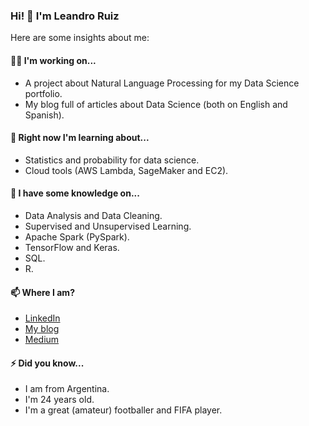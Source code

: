 ### Hi! 👋 I'm Leandro Ruiz

<!--
**ruizleandro/ruizleandro** is a ✨ _special_ ✨ repository because its `README.md` (this file) appears on your GitHub profile.

Here are some ideas to get you started:

- 🔭 I’m currently working on ...
- 🌱 I’m currently learning ...
- 👯 I’m looking to collaborate on ...
- 🤔 I’m looking for help with ...
- 💬 Ask me about ...
- 📫 How to reach me: ...
- 😄 Pronouns: ...
- ⚡ Fun fact: ...
-->

Here are some insights about me:

#### 👨‍💻 I'm working on...

* A project about Natural Language Processing for my Data Science portfolio.
* My blog full of articles about Data Science (both on English and Spanish).

#### 🌱 Right now I'm learning about...

* Statistics and probability for data science.
* Cloud tools (AWS Lambda, SageMaker and EC2).

#### 🔭 I have some knowledge on...

* Data Analysis and Data Cleaning.
* Supervised and Unsupervised Learning.
* Apache Spark (PySpark).
* TensorFlow and Keras.
* SQL.
* R.

#### 📫 Where I am?

* [LinkedIn](https://www.linkedin.com/in/ruiz-leandro/)
* [My blog](https://dev.to/ruizleandro)
* [Medium](https://medium.com/@ruizleandro)

#### ⚡ Did you know...

* I am from Argentina.
* I'm 24 years old.
* I'm a great (amateur) footballer and FIFA player.
